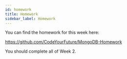 ```yaml
---
id: homework
title: Homework
sidebar_label: Homework
---
```


You can find the homework for this week here:

https://github.com/CodeYourFuture/MongoDB-Homework

You should complete all of Week 2.
